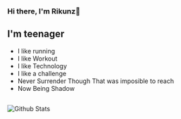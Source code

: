 
### Hi there, I'm Rikunz👋    

  

## I'm teenager

- I like running
- I like Workout
- I like Technology
- I like a challenge
- Never Surrender Though That was imposible to reach
- Now Being Shadow

##

![Github Stats](https://github-readme-stats.vercel.app/api?username=Rikunz&theme=tokyonight)

